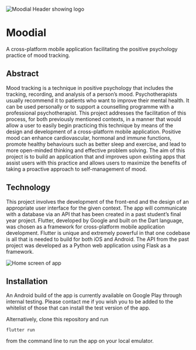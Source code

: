 ![Moodial Header showing logo](https://i.imgur.com/ALB46Ei.png)

# Moodial

A cross-platform mobile application facilitating the positive psychology practice of mood tracking.

## Abstract

Mood tracking is a technique in positive psychology that includes the tracking, recording, and analysis of a person’s mood. Psychotherapists usually recommend it to patients who want to improve their mental health. It can be used personally or to support a counselling programme with a professional psychotherapist. This project addresses the facilitation of this process, for both previously mentioned contexts, in a manner that would allow a user to easily begin practicing this technique by means of the design and development of a cross-platform mobile application. Positive mood can enhance cardiovascular, hormonal and immune functions, promote healthy behaviours such as better sleep and exercise, and lead to more open-minded thinking and effective problem solving. The aim of this project is to build an application that and improves upon existing apps that assist users with this practice and allows users to maximize the benefits of taking a proactive approach to self-management of mood.

## Technology

This project involves the development of the front-end and the design of an appropriate user interface for the given context. The app will communicate with a database via an API that has been created in a past student’s final year project. Flutter, developed by Google and built on the Dart language, was chosen as a framework for cross-platform mobile application development. Flutter is unique and extremely powerful in that one codebase is all that is needed to build for both iOS and Android. The API from the past project was developed as a Python web application using Flask as a framework.

![Home screen of app](https://i.imgur.com/HjwjcsM.png)

## Installation

An Android build of the app is currently available on Google Play through internal testing. Please contact me if you wish you to be added to the whitelist of those that can install the test version of the app.

Alternatively, clone this repository and run 

```
flutter run
```

from the command line to run the app on your local emulator.